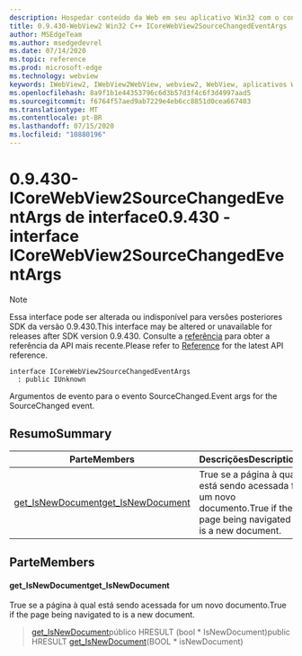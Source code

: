 ```yaml
---
description: Hospedar conteúdo da Web em seu aplicativo Win32 com o controle WebView2 do Microsoft Edge
title: 0.9.430-WebView2 Win32 C++ ICoreWebView2SourceChangedEventArgs
author: MSEdgeTeam
ms.author: msedgedevrel
ms.date: 07/14/2020
ms.topic: reference
ms.prod: microsoft-edge
ms.technology: webview
keywords: IWebView2, IWebView2WebView, webview2, WebView, aplicativos Win32, Win32, Edge, ICoreWebView2, ICoreWebView2Host, controle do navegador, HTML Edge
ms.openlocfilehash: 8a9f1b1e44353796c6d3b57d3f4c6f3d4997aad5
ms.sourcegitcommit: f6764f57aed9ab7229e4eb6cc8851d0cea667403
ms.translationtype: MT
ms.contentlocale: pt-BR
ms.lasthandoff: 07/15/2020
ms.locfileid: "10880196"
---
```

# <span data-ttu-id="01e74-104">0.9.430-ICoreWebView2SourceChangedEventArgs de interface</span><span class="sxs-lookup"><span data-stu-id="01e74-104">0.9.430 - interface ICoreWebView2SourceChangedEventArgs</span></span> 

> [!NOTE]
> <span data-ttu-id="01e74-105">Essa interface pode ser alterada ou indisponível para versões posteriores SDK da versão 0.9.430.</span><span class="sxs-lookup"><span data-stu-id="01e74-105">This interface may be altered or unavailable for releases after SDK version 0.9.430.</span></span> <span data-ttu-id="01e74-106">Consulte a [referência](../../../webview2-api-reference.md) para obter a referência da API mais recente.</span><span class="sxs-lookup"><span data-stu-id="01e74-106">Please refer to [Reference](../../../webview2-api-reference.md) for the latest API reference.</span></span>

```
interface ICoreWebView2SourceChangedEventArgs
  : public IUnknown
```

<span data-ttu-id="01e74-107">Argumentos de evento para o evento SourceChanged.</span><span class="sxs-lookup"><span data-stu-id="01e74-107">Event args for the SourceChanged event.</span></span>

## <span data-ttu-id="01e74-108">Resumo</span><span class="sxs-lookup"><span data-stu-id="01e74-108">Summary</span></span>

 <span data-ttu-id="01e74-109">Parte</span><span class="sxs-lookup"><span data-stu-id="01e74-109">Members</span></span>                        | <span data-ttu-id="01e74-110">Descrições</span><span class="sxs-lookup"><span data-stu-id="01e74-110">Descriptions</span></span>
--------------------------------|---------------------------------------------
[<span data-ttu-id="01e74-111">get_IsNewDocument</span><span class="sxs-lookup"><span data-stu-id="01e74-111">get_IsNewDocument</span></span>](#get_isnewdocument) | <span data-ttu-id="01e74-112">True se a página à qual está sendo acessada for um novo documento.</span><span class="sxs-lookup"><span data-stu-id="01e74-112">True if the page being navigated to is a new document.</span></span>

## <span data-ttu-id="01e74-113">Parte</span><span class="sxs-lookup"><span data-stu-id="01e74-113">Members</span></span>

#### <span data-ttu-id="01e74-114">get_IsNewDocument</span><span class="sxs-lookup"><span data-stu-id="01e74-114">get_IsNewDocument</span></span> 

<span data-ttu-id="01e74-115">True se a página à qual está sendo acessada for um novo documento.</span><span class="sxs-lookup"><span data-stu-id="01e74-115">True if the page being navigated to is a new document.</span></span>

> <span data-ttu-id="01e74-116">[get_IsNewDocument](#get_isnewdocument)público HRESULT (bool \* IsNewDocument)</span><span class="sxs-lookup"><span data-stu-id="01e74-116">public HRESULT [get_IsNewDocument](#get_isnewdocument)(BOOL \* isNewDocument)</span></span>

